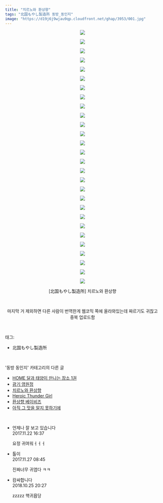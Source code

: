 ```yaml
---
title: "치르노와 환상향"
tags: "北国もやし製造所 동방_동인지"
image: "https://d19j6j9wjau9qp.cloudfront.net/ghap/3953/001.jpg"
---
```

<div class="article">
<p style="text-align: center; clear: none; float: none;"><img src="{{ site.imgserver8 }}/ghap/3953/001.jpg"/></p>
<p style="text-align: center; clear: none; float: none;"><img src="{{ site.imgserver8 }}/ghap/3953/002.jpg"/></p>
<p style="text-align: center; clear: none; float: none;"><img src="{{ site.imgserver8 }}/ghap/3953/003.jpg"/></p>
<p style="text-align: center; clear: none; float: none;"><img src="{{ site.imgserver8 }}/ghap/3953/004.jpg"/></p>
<p style="text-align: center; clear: none; float: none;"><img src="{{ site.imgserver8 }}/ghap/3953/005.jpg"/></p>
<p style="text-align: center; clear: none; float: none;"><img src="{{ site.imgserver8 }}/ghap/3953/006.jpg"/></p>
<p style="text-align: center; clear: none; float: none;"><img src="{{ site.imgserver8 }}/ghap/3953/007.jpg"/></p>
<p style="text-align: center; clear: none; float: none;"><img src="{{ site.imgserver8 }}/ghap/3953/008.jpg"/></p>
<p style="text-align: center; clear: none; float: none;"><img src="{{ site.imgserver8 }}/ghap/3953/009.jpg"/></p>
<p style="text-align: center; clear: none; float: none;"><img src="{{ site.imgserver8 }}/ghap/3953/010.jpg"/></p>
<p style="text-align: center; clear: none; float: none;"><img src="{{ site.imgserver8 }}/ghap/3953/011.jpg"/></p>
<p style="text-align: center; clear: none; float: none;"><img src="{{ site.imgserver8 }}/ghap/3953/012.jpg"/></p>
<p style="text-align: center; clear: none; float: none;"><img src="{{ site.imgserver8 }}/ghap/3953/013.jpg"/></p>
<p style="text-align: center; clear: none; float: none;"><img src="{{ site.imgserver8 }}/ghap/3953/014.jpg"/></p>
<p style="text-align: center; clear: none; float: none;"><img src="{{ site.imgserver8 }}/ghap/3953/015.jpg"/></p>
<p style="text-align: center; clear: none; float: none;"><img src="{{ site.imgserver8 }}/ghap/3953/016.jpg"/></p>
<p style="text-align: center; clear: none; float: none;"><img src="{{ site.imgserver8 }}/ghap/3953/017.jpg"/></p>
<p style="text-align: center; clear: none; float: none;"><img src="{{ site.imgserver8 }}/ghap/3953/018.jpg"/></p>
<p style="text-align: center; clear: none; float: none;"><img src="{{ site.imgserver8 }}/ghap/3953/019.jpg"/></p>
<p style="text-align: center; clear: none; float: none;"><img src="{{ site.imgserver8 }}/ghap/3953/020.jpg"/></p>
<p style="text-align: center; clear: none; float: none;"><img src="{{ site.imgserver8 }}/ghap/3953/021.jpg"/></p>
<p style="text-align: center; clear: none; float: none;"><img src="{{ site.imgserver8 }}/ghap/3953/022.jpg"/></p>
<p style="text-align: center; clear: none; float: none;"><img src="{{ site.imgserver8 }}/ghap/3953/023.jpg"/></p>
<p style="text-align: center; clear: none; float: none;"><img src="{{ site.imgserver8 }}/ghap/3953/024.jpg"/></p>
<p style="text-align: center; clear: none; float: none;"><img src="{{ site.imgserver8 }}/ghap/3953/025.jpg"/></p>
<p style="text-align: center; clear: none; float: none;"><img src="{{ site.imgserver8 }}/ghap/3953/026.jpg"/></p>
<p style="text-align: center; clear: none; float: none;"><img src="{{ site.imgserver8 }}/ghap/3953/027.jpg"/></p>
<p style="text-align: center; clear: none; float: none;"><img src="{{ site.imgserver8 }}/ghap/3953/028.jpg"/></p>
<p style="text-align: center; clear: none; float: none;">[北国もやし製造所] 치르노와 환상향</p>
<p style="text-align: center; clear: none; float: none;"><br/></p>
<p style="text-align: center; clear: none; float: none;">마지막 거 제외하면 다른 사람이 번역한게 웹코믹 쪽에 올라와있는데 짜르기도 귀찮고 중복 업로드함</p>
</div><br/>
<div class="tagTrail">
<p>태그: </p>
<ul>
<li>北国もやし製造所</li>
</ul>
</div><br/>
<div class="another">
<p>'동방 동인지' 카테고리의 다른 글</p>
<ul>
<li><a href="/ghap_3959">HOME 달과 태양이 만나는 장소 1권</a></li>
<li><a href="/ghap_3954">광기 영원정</a></li>
<li><a href="/ghap_3953">치르노와 환상향</a></li>
<li><a href="/ghap_3952">Heroic Thunder Girl</a></li>
<li><a href="/ghap_3950">환상향 베이비즈</a></li>
<li><a href="/ghap_3949">아직 그 맛을 알지 못하기에</a></li>
</ul>
</div><br/>
<div class="cb_module cb_fluid">
<div class="cb_wrt cb_profile">
<div class="comment">
<ul>
<li class="cb_thumb_off" id="comment15135178">
<div class="cb_comment_area">
<div class="cb_info_area">
<div class="cb_section">
<span class="cb_nick_name">언제나 잘 보고 있습니다</span>
</div>
<div class="cb_section">
<span class="cb_date">2017.11.22 16:37 </span>
</div>
</div>
<div class="cb_dsc_comment">
<p class="cb_dsc">
											요정 귀여워ㅓㅓㅓ
										</p>
</div>
</div></li>
<li class="cb_thumb_off" id="comment15138217">
<div class="cb_comment_area">
<div class="cb_info_area">
<div class="cb_section">
<span class="cb_nick_name">톨이</span>
</div>
<div class="cb_section">
<span class="cb_date">2017.11.27 08:45 </span>
</div>
</div>
<div class="cb_dsc_comment">
<p class="cb_dsc">
											진짜너무 귀엽다 ㅋㅋ
										</p>
</div>
</div></li>
<li class="cb_thumb_off" id="comment15362567">
<div class="cb_comment_area">
<div class="cb_info_area">
<div class="cb_section">
<span class="cb_nick_name">캄싸합니다</span>
</div>
<div class="cb_section">
<span class="cb_date">2018.10.25 20:27 </span>
</div>
</div>
<div class="cb_dsc_comment">
<p class="cb_dsc">
											zzzzz 핵귀욥당
										</p>
</div>
</div></li>
</ul>
</div>
</div><!-- commentList close -->
</div><br/>
